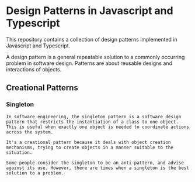 # Design Patterns in Javascript and Typescript

This repository contains a collection of design patterns implemented in Javascript and Typescript.

A design pattern is a general repeatable solution to a commonly occurring problem in software design. Patterns are about reusable designs and interactions of objects.

## Creational Patterns

### Singleton

    In software engineering, the singleton pattern is a software design pattern that restricts the instantiation of a class to one object. This is useful when exactly one object is needed to coordinate actions across the system.
    
    It's a creational pattern because it deals with object creation mechanisms, trying to create objects in a manner suitable to the situation.
    
    Some people consider the singleton to be an anti-pattern, and advise against its use. However, there are times when a singleton is the best solution to a problem.